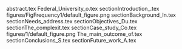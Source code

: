abstract.tex
Federal_University_o.tex
sectionIntroduction_.tex
figures/FigFrequency1/default_figure.png
sectionBackground_In.tex
sectionNeeds_address.tex
sectionObjectives_Du.tex
sectionThe_complexit.tex
sectionCase_study_Co.tex
figures/1/default_figure.png
The_main_outcome_of.tex
sectionConclusions_S.tex
sectionFuture_work_A.tex
